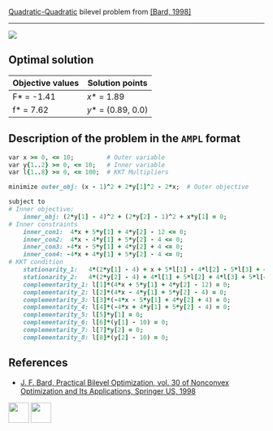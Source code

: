 [Quadratic-Quadratic](/BASBLib/QP-QP-problems) bilevel problem from [\[Bard, 1998\]][Bard, 1998]

---

![](/BASBLib/images/b_1998_07_eq.jpg)

## Optimal solution

Objective values   | Solution points         |
------------------ | ----------------------- |
F* = -1.41         | _x_* = 1.89             |
f* = 7.62          | _y_* = (0.89, 0.0)      |

## Description of the problem in the `AMPL` format

```ruby
var x >= 0, <= 10;         # Outer variable
var y{1..2} >= 0, <= 10;   # Inner variable
var l{1..8} >= 0, <= 100;  # KKT Multipliers

minimize outer_obj: (x - 1)^2 + 2*y[1]^2 - 2*x;  # Outer objective

subject to
# Inner objective:
    inner_obj: (2*y[1] - 4)^2 + (2*y[2] - 1)^2 + x*y[1] = 0;
# Inner constraints
    inner_con1:  4*x + 5*y[1] + 4*y[2] - 12 <= 0;
    inner_con2:  4*x - 4*y[1] + 5*y[2] - 4 <= 0;
    inner_con3: -4*x - 5*y[1] + 4*y[2] + 4 <= 0;
    inner_con4: -4*x + 4*y[1] + 5*y[2] - 4 <= 0;
# KKT condition
    stationarity_1:   4*(2*y[1] - 4) + x + 5*l[1] - 4*l[2] - 5*l[3] + 4*l[4] - l[5] + l[6] = 0;
    stationarity_2:   4*(2*y[2] - 4) + 4*l[1] + 5*l[2] + 4*l[3] + 5*l[4] - l[7] + l[8] = 0;
    complementarity_1: l[1]*(4*x + 5*y[1] + 4*y[2] - 12) = 0;
    complementarity_2: l[2]*(4*x - 4*y[1] + 5*y[2] - 4) = 0;
    complementarity_3: l[3]*(-4*x - 5*y[1] + 4*y[2] + 4) = 0;
    complementarity_4: l[4]*(-4*x + 4*y[1] + 5*y[2] - 4) = 0;
    complementarity_5: l[5]*y[1] = 0;
    complementarity_6: l[6]*(y[1] - 10) = 0;
    complementarity_7: l[7]*y[2] = 0;
    complementarity_8: l[8]*(y[2] - 10) = 0;
```

##  References

 - [J. F. Bard, Practical Bilevel Optimization, vol. 30 of Nonconvex Optimization and Its Applications, Springer US, 1998](https://doi.org/10.1007/978-1-4757-2836-1)

[<img src="http://www.interupgrade.com/images/pfeil-backbutton.png" width="40" height="40">](/BASBLib/QP-QP-problems "Back to summary of QP-QP bilevel problems")
[<img src="https://cdn1.iconfinder.com/data/icons/MetroStation-PNG/128/MB__home.png" width="40" height="40">](/BASBLib/index "Back to homepage")

[Bard, 1998]: https://doi.org/10.1007/978-1-4757-2836-1
